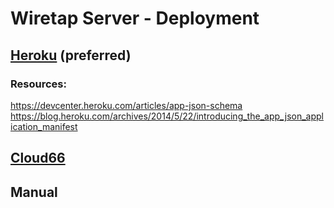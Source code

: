 # Wiretap Server - Deployment

## [Heroku](http://heroku.com) (preferred)

### Resources:
https://devcenter.heroku.com/articles/app-json-schema
https://blog.heroku.com/archives/2014/5/22/introducing_the_app_json_application_manifest

## [Cloud66](http://www.cloud66.com)

## Manual
